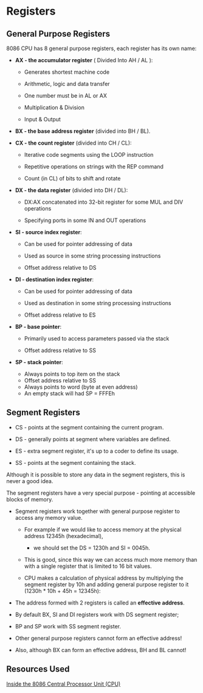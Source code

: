 # Registers

## General Purpose Registers
8086 CPU has 8 general purpose registers, each register has its own name: 

* **AX - the accumulator register** ( Divided Into AH / AL ):
    
    * Generates shortest machine code
    
    * Arithmetic, logic and data transfer
    
    * One number must be in AL or AX
    
    * Multiplication & Division
    
    * Input & Output
     

* **BX - the base address register** (divided into BH / BL).
 
* **CX - the count register** (divided into CH / CL):
    
    * Iterative code segments using the LOOP instruction
    
    * Repetitive operations on strings with the REP command
    
    * Count (in CL) of bits to shift and rotate
 

* **DX - the data register** (divided into DH / DL):
    
    * DX:AX concatenated into 32-bit register for some MUL and DIV operations
    
    * Specifying ports in some IN and OUT operations
 
* **SI - source index register**:
    
    * Can be used for pointer addressing of data
    
    * Used as source in some string processing instructions
    
    * Offset address relative to DS
 
* **DI - destination index register**:
    
    * Can be used for pointer addressing of data
    
    * Used as destination in some string processing instructions
    
    * Offset address relative to ES
 
* **BP - base pointer**:

    * Primarily used to access parameters passed via the stack
 
    * Offset address relative to SS
 
* **SP - stack pointer**:
    * Always points to top item on the stack
    * Offset address relative to SS
    * Always points to word (byte at even address)
    * An empty stack will had SP = FFFEh
    
## Segment Registers

* CS - points at the segment containing the current program.

* DS - generally points at segment where variables are defined.

* ES - extra segment register, it's up to a coder to define its usage.

* SS - points at the segment containing the stack.

Although it is possible to store any data in the segment registers, this is never a good idea.

The segment registers have a very special purpose - pointing at accessible blocks of memory. 

* Segment registers work together with general purpose register to access any memory value.     

    * For example if we would like to access memory at the physical address 12345h (hexadecimal), 
        * we should set the DS = 1230h and SI = 0045h.
    
    * This is good, since this way we can access much more memory than with a single register that is limited to 16 bit values.
    
    * CPU makes a calculation of physical address by multiplying the segment register by 10h and adding general purpose register to it (1230h * 10h + 45h = 12345h):

* The address formed with 2 registers is called an **effective address**. 

* By default BX, SI and DI registers work with DS segment register;
* BP and SP work with SS segment register.
* Other general purpose registers cannot form an effective address! 
* Also, although BX can form an effective address, BH and BL cannot! 



## Resources Used
[Inside the 8086 Central Processor Unit (CPU)](https://eclass.upatras.gr/modules/document/file.php/EE649/8086%20Registers.htm)